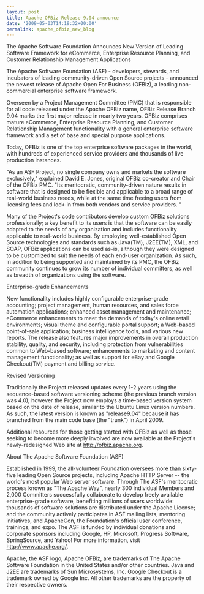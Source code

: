 ```yaml
---
layout: post
title: Apache OFBiz Release 9.04 announce
date: '2009-05-03T14:19:32+00:00'
permalink: apache_ofbiz_new_blog
---
```

The Apache Software Foundation Announces New Version of Leading Software Framework for eCommerce, Enterprise Resource Planning, and Customer Relationship Management Applications

The Apache Software Foundation (ASF) - developers, stewards, and incubators of leading community-driven Open Source projects - announced the newest release of Apache Open For Business (OFBiz), a leading non-commercial enterprise software framework.

Overseen by a Project Management Committee (PMC) that is responsible for all code released under the Apache OFBiz name, OFBiz Release Branch 9.04 marks the first major release in nearly two years. OFBiz comprises mature eCommerce, Enterprise Resource Planning, and Customer Relationship Management functionality with a general enterprise software framework and a set of base and special purpose applications.

Today, OFBiz is one of the top enterprise software packages in the world, with hundreds of experienced service providers and thousands of live production instances.

"As an ASF Project, no single company owns and markets the software exclusively," explained David E. Jones, original OFBiz co-creator and Chair of the OFBiz PMC. "Its meritocratic, community-driven nature results in software that is designed to be flexible and applicable to a broad range of real-world business needs, while at the same time freeing users from licensing fees and lock-in from both vendors and service providers. "

Many of the Project's code contributors develop custom OFBiz solutions professionally; a key benefit to its users is that the software can be easily adapted to the needs of any organization and includes functionality applicable to real-world business. By employing well-established Open Source technologies and standards such as Java(TM), J2EE(TM), XML, and SOAP, OFBiz applications can be used as-is, although they were designed to be customized to suit the needs of each end-user organization. As such, in addition to being supported and maintained by its PMC, the OFBiz community continues to grow its number of individual committers, as well as breadth of organizations using the software.

Enterprise-grade Enhancements

New functionality includes highly configurable enterprise-grade accounting; project management, human resources, and sales force automation applications; enhanced asset management and maintenance; eCommerce enhancements to meet the demands of today's online retail environments; visual theme and configurable portal support; a Web-based point-of-sale application; business intelligence tools, and various new reports. The release also features major improvements in overall production stability, quality, and security, including protection from vulnerabilities common to Web-based software; enhancements to marketing and content management functionality; as well as support for eBay and Google Checkout(TM) payment and billing service.

Revised Versioning

Traditionally the Project released updates every 1-2 years using the sequence-based software versioning scheme (the previous branch version was 4.0); however the Project now employs a time-based version system based on the date of release, similar to the Ubuntu Linux version numbers. As such, the latest version is known as "release9.04" because it has branched from the main code base (the "trunk") in April 2009.

Additional resources for those getting started with OFBiz as well as those seeking to become more deeply involved are now available at the Project's newly-redesigned Web site at http://ofbiz.apache.org.

About The Apache Software Foundation (ASF)

Established in 1999, the all-volunteer Foundation oversees more than sixty-five leading Open Source projects, including Apache HTTP Server -- the world's most popular Web server software. Through The ASF's meritocratic process known as "The Apache Way", nearly 300 individual Members and 2,000 Committers successfully collaborate to develop freely available enterprise-grade software, benefiting millions of users worldwide: thousands of software solutions are distributed under the Apache License; and the community actively participates in ASF mailing lists, mentoring initiatives, and ApacheCon, the Foundation's official user conference, trainings, and expo. The ASF is funded by individual donations and corporate sponsors including Google, HP, Microsoft, Progress Software, SpringSource, and Yahoo! For more information, visit http://www.apache.org/.

Apache, the ASF logo, Apache OFBiz, are trademarks of The Apache Software Foundation in the United States and/or other countries. Java and J2EE are trademarks of Sun Microsystems, Inc. Google Checkout is a trademark owned by Google Inc. All other trademarks are the property of their respective owners.

